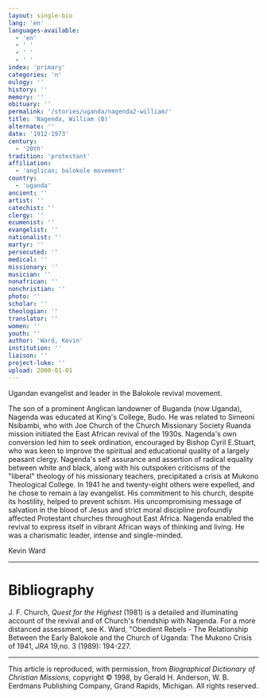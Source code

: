 ```yaml
---
layout: single-bio
lang: 'en'
languages-available:
  - 'en'
  - ' '
  - ' '
  - ' '
index: 'primary'
categories: 'n'
eulogy: ''
history: ''
memory: ''
obituary: ''
permalink: '/stories/uganda/nagenda2-william/'
title: 'Nagenda, William (B)'
alternate: ''
date: '1912-1973'
century:
  - '20th'
tradition: 'protestant'
affiliation:
  - 'anglican; balokole movement'
country:
  - 'uganda'
ancient: ''
artist: ''
catechist: ''
clergy: ''
ecumenist: ''
evangelist: ''
nationalist: ''
martyr: ''
persecuted: ''
medical: ''
missionary: ''
musician: ''
nonafrican: ''
nonchristian: ''
photo: ''
scholar: ''
theologian: ''
translator: ''
women: ''
youth: ''
author: 'Ward, Kevin'
institution: ''
liaison: ''
project-luke: ''
upload: 2000-01-01
---
```



Ugandan evangelist and leader in the Balokole revival movement.

The son of a prominent Anglican landowner of Buganda (now Uganda), Nagenda was educated at King's College, Budo. He was related to Simeoni Nsibambi, who with Joe Church of the Church Missionary Society Ruanda mission initiated the East African revival of the 1930s. Nagenda's own conversion led him to seek ordination, encouraged by Bishop Cyril E.Stuart, who was keen to improve the spiritual and educational quality of a largely peasant clergy. Nagenda's self assurance and assertion of radical equality between white and black, along with his outspoken criticisms of the "liberal" theology of his missionary teachers, precipitated a crisis at Mukono Theological College. In 1941 he and twenty-eight others were expelled, and he chose to remain a lay evangelist. His commitment to his church, despite its hostility, helped to prevent schism. His uncompromising message of salvation in the blood of Jesus and strict moral discipline profoundly affected Protestant churches throughout East Africa. Nagenda enabled the revival to express itself in vibrant African ways of thinking and living. He was a charismatic leader, intense and single-minded.

Kevin Ward

---

# Bibliography

J. F. Church, *Quest for the Highest* (1981) is a detailed and illuminating account of the revival and of Church's friendship with Nagenda. For a more distanced assessment, see K. Ward, "Obedient Rebels - The Relationship Between the Early Balokole and the Church of Uganda: The Mukono Crisis of 1941, *JRA* 19,no. 3 (1989): 194-227.

---

This article is reproduced, with permission, from *Biographical Dictionary of Christian Missions*,   copyright &copy; 1998, by Gerald H. Anderson, W. B. Eerdmans Publishing Company, Grand Rapids, Michigan.  All rights reserved.